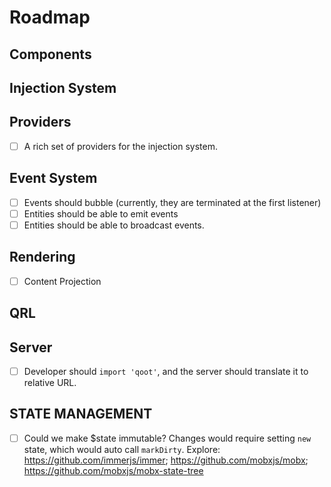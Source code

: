 # Roadmap

## Components

## Injection System

## Providers

- [ ] A rich set of providers for the injection system.

## Event System

- [ ] Events should bubble (currently, they are terminated at the first listener)
- [ ] Entities should be able to emit events
- [ ] Entities should be able to broadcast events.

## Rendering

- [ ] Content Projection

## QRL

## Server

- [ ] Developer should `import 'qoot'`, and the server should translate it to relative URL.

## STATE MANAGEMENT

- [ ] Could we make $state immutable? Changes would require setting `new` state, which would auto call `markDirty`. Explore: https://github.com/immerjs/immer; https://github.com/mobxjs/mobx; https://github.com/mobxjs/mobx-state-tree
